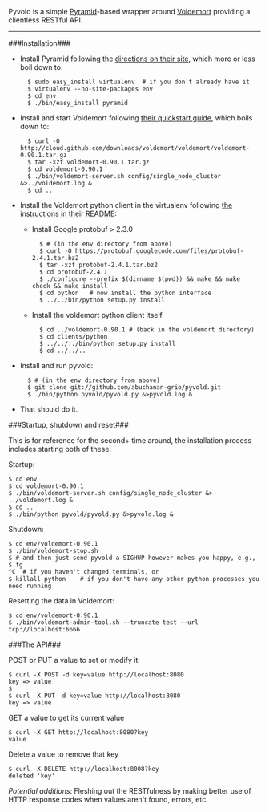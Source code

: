 Pyvold is a simple [Pyramid](http://docs.pylonsproject.org/en/latest/docs/pyramid.html)-based wrapper around [Voldemort](http://project-voldemort.com/) providing a clientless RESTful API.

---

###Installation###

* Install Pyramid following the [directions on their site](http://docs.pylonsproject.org/projects/pyramid/en/1.3-branch/narr/install.html#installing-pyramid-on-a-unix-system), which more or less boil down to:

        $ sudo easy_install virtualenv  # if you don't already have it
        $ virtualenv --no-site-packages env
        $ cd env
        $ ./bin/easy_install pyramid

* Install and start Voldemort following [their quickstart guide](http://project-voldemort.com/quickstart.php), which boils down to:

        $ curl -O http://cloud.github.com/downloads/voldemort/voldemort/voldemort-0.90.1.tar.gz
        $ tar -xzf voldemort-0.90.1.tar.gz
        $ cd voldemort-0.90.1
        $ ./bin/voldemort-server.sh config/single_node_cluster &>../voldemort.log &
        $ cd ..

* Install the Voldemort python client in the virtualenv following [the instructions in their README](https://github.com/voldemort/voldemort/tree/release-090/clients/python):

    * Install Google protobuf > 2.3.0
    
            $ # (in the env directory from above)
            $ curl -O https://protobuf.googlecode.com/files/protobuf-2.4.1.tar.bz2
            $ tar -xzf protobuf-2.4.1.tar.bz2 
            $ cd protobuf-2.4.1
            $ ./configure --prefix $(dirname $(pwd)) && make && make check && make install
            $ cd python   # now install the python interface
            $ ../../bin/python setup.py install
        
    * Install the voldemort python client itself
  
            $ cd ../voldemort-0.90.1 # (back in the voldemort directory)
            $ cd clients/python
            $ ../../../bin/python setup.py install
            $ cd ../../..

* Install and run pyvold:

        $ # (in the env directory from above)
        $ git clone git://github.com/abuchanan-grio/pyvold.git
        $ ./bin/python pyvold/pyvold.py &>pyvold.log &

* That should do it.

###Startup, shutdown and reset###

This is for reference for the second+ time around, the installation process includes starting both of these.

Startup:

    $ cd env
    $ cd voldemort-0.90.1
    $ ./bin/voldemort-server.sh config/single_node_cluster &> ../voldemort.log &
    $ cd ..
    $ ./bin/python pyvold/pyvold.py &>pyvold.log &

Shutdown:

    $ cd env/voldemort-0.90.1
    $ ./bin/voldemort-stop.sh
    $ # and then just send pyvold a SIGHUP however makes you happy, e.g.,
    $ fg
    ^C  # if you haven't changed terminals, or
    $ killall python    # if you don't have any other python processes you need running

Resetting the data in Voldemort:

    $ cd env/voldemort-0.90.1
    $ ./bin/voldemort-admin-tool.sh --truncate test --url tcp://localhost:6666

###The API###

POST or PUT a value to set or modify it:

    $ curl -X POST -d key=value http://localhost:8080
    key => value
    $
    $ curl -X PUT -d key=value http://localhost:8080
    key => value
    
GET a value to get its current value

    $ curl -X GET http://localhost:8080?key
    value

Delete a value to remove that key

    $ curl -X DELETE http://localhost:8008?key
    deleted 'key'


*Potential additions*: Fleshing out the RESTfulness by making better use of HTTP response codes when values aren't found, errors, etc.
